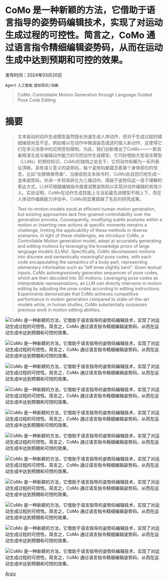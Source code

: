 # CoMo 是一种新颖的方法，它借助于语言指导的姿势码编辑技术，实现了对运动生成过程的可控性。简言之，CoMo 通过语言指令精细编辑姿势码，从而在运动生成中达到预期和可控的效果。

发布时间：2024年03月20日

`Agent` `人工智能` `虚拟现实/动画`

> CoMo: Controllable Motion Generation through Language Guided Pose Code Editing

# 摘要

> 文本驱动的动作生成模型虽然擅长快速生成人体动作，但对于生成过程的精细操控尚显不足，例如难以在动作中微调姿态或适时插入新动作，这使得它们在多元场景中的应用受到限制。为此，我们创新推出了CoMo——一款具备精准生成与编辑动作能力的可控动作生成模型，它巧妙借助大型语言模型（LLMs）的预存知识。CoMo的独特之处在于，它将动作拆解为一系列表征清晰、具有语义意义的姿势码，每个姿势码都蕴含着某个身体部位的信息，比如“左膝微微弯曲”。当接收到文本指令时，CoMo会自回归地生成一连串姿势码，并进一步将其转化为三维动作。得益于姿势码这一易于理解的表达方式，LLM可根据编辑指令直接调整姿势码以实现对动作编辑的有效介入。实验证明，CoMo在动作生成性能上与当前最先进模型不相上下，而在人体动作编辑能力评估中，CoMo则显著超越了先前的研究成果。

> Text-to-motion models excel at efficient human motion generation, but existing approaches lack fine-grained controllability over the generation process. Consequently, modifying subtle postures within a motion or inserting new actions at specific moments remains a challenge, limiting the applicability of these methods in diverse scenarios. In light of these challenges, we introduce CoMo, a Controllable Motion generation model, adept at accurately generating and editing motions by leveraging the knowledge priors of large language models (LLMs). Specifically, CoMo decomposes motions into discrete and semantically meaningful pose codes, with each code encapsulating the semantics of a body part, representing elementary information such as "left knee slightly bent". Given textual inputs, CoMo autoregressively generates sequences of pose codes, which are then decoded into 3D motions. Leveraging pose codes as interpretable representations, an LLM can directly intervene in motion editing by adjusting the pose codes according to editing instructions. Experiments demonstrate that CoMo achieves competitive performance in motion generation compared to state-of-the-art models while, in human studies, CoMo substantially surpasses previous work in motion editing abilities.

![CoMo 是一种新颖的方法，它借助于语言指导的姿势码编辑技术，实现了对运动生成过程的可控性。简言之，CoMo 通过语言指令精细编辑姿势码，从而在运动生成中达到预期和可控的效果。](../../../paper_images/2403.13900/x1.png)

![CoMo 是一种新颖的方法，它借助于语言指导的姿势码编辑技术，实现了对运动生成过程的可控性。简言之，CoMo 通过语言指令精细编辑姿势码，从而在运动生成中达到预期和可控的效果。](../../../paper_images/2403.13900/x2.png)

![CoMo 是一种新颖的方法，它借助于语言指导的姿势码编辑技术，实现了对运动生成过程的可控性。简言之，CoMo 通过语言指令精细编辑姿势码，从而在运动生成中达到预期和可控的效果。](../../../paper_images/2403.13900/x3.png)

![CoMo 是一种新颖的方法，它借助于语言指导的姿势码编辑技术，实现了对运动生成过程的可控性。简言之，CoMo 通过语言指令精细编辑姿势码，从而在运动生成中达到预期和可控的效果。](../../../paper_images/2403.13900/x4.png)

![CoMo 是一种新颖的方法，它借助于语言指导的姿势码编辑技术，实现了对运动生成过程的可控性。简言之，CoMo 通过语言指令精细编辑姿势码，从而在运动生成中达到预期和可控的效果。](../../../paper_images/2403.13900/x5.png)

![CoMo 是一种新颖的方法，它借助于语言指导的姿势码编辑技术，实现了对运动生成过程的可控性。简言之，CoMo 通过语言指令精细编辑姿势码，从而在运动生成中达到预期和可控的效果。](../../../paper_images/2403.13900/x6.png)

![CoMo 是一种新颖的方法，它借助于语言指导的姿势码编辑技术，实现了对运动生成过程的可控性。简言之，CoMo 通过语言指令精细编辑姿势码，从而在运动生成中达到预期和可控的效果。](../../../paper_images/2403.13900/x7.png)

![CoMo 是一种新颖的方法，它借助于语言指导的姿势码编辑技术，实现了对运动生成过程的可控性。简言之，CoMo 通过语言指令精细编辑姿势码，从而在运动生成中达到预期和可控的效果。](../../../paper_images/2403.13900/annotation_interface.png)

![CoMo 是一种新颖的方法，它借助于语言指导的姿势码编辑技术，实现了对运动生成过程的可控性。简言之，CoMo 通过语言指令精细编辑姿势码，从而在运动生成中达到预期和可控的效果。](../../../paper_images/2403.13900/x8.png)

![CoMo 是一种新颖的方法，它借助于语言指导的姿势码编辑技术，实现了对运动生成过程的可控性。简言之，CoMo 通过语言指令精细编辑姿势码，从而在运动生成中达到预期和可控的效果。](../../../paper_images/2403.13900/x9.png)

![CoMo 是一种新颖的方法，它借助于语言指导的姿势码编辑技术，实现了对运动生成过程的可控性。简言之，CoMo 通过语言指令精细编辑姿势码，从而在运动生成中达到预期和可控的效果。](../../../paper_images/2403.13900/x10.png)

[Arxiv](https://arxiv.org/abs/2403.13900)